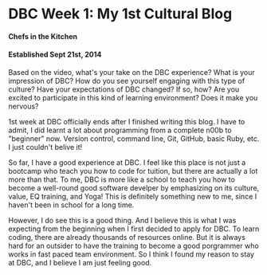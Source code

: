 # DBC Week 1: My 1st Cultural Blog
#### Chefs in the Kitchen
#### Established Sept 21st, 2014
Based on the video, what's your take on the DBC experience? What is your impression of DBC? How do you see yourself engaging with this type of culture? Have your expectations of DBC changed? If so, how? Are you excited to participate in this kind of learning environment? Does it make you nervous?

1st week at DBC officially ends after I finished writing this blog. I have to admit, I did learnt a lot about programming from a complete n00b to "beginner" now. Version control, command line, Git, GitHub, basic Ruby, etc. I just couldn't belive it!

So far, I have a good experience at DBC. I feel like this place is not just a bootcamp who teach you how to code for tuition, but there are actually a lot more than that. To me, DBC is more like a school to teach you how to become a well-round good software develper by emphasizing on its culture, value, EQ training, and Yoga! This is definitely something new to me, since I haven't been in school for a long time.

However, I do see this is a good thing. And I believe this is what I was expecting from the beginning when I first decided to apply for DBC. To learn coding, there are already thousands of resources online. But it is always hard for an outsider to have the training to become a good porgrammer who works in fast paced team environment. So I think I found my reason to stay at DBC, and I believe I am just feeling good.
